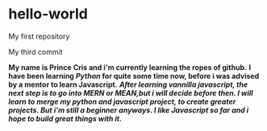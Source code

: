 # hello-world

My first repository

My third commit

__My name is **Prince Cris** and i'm  currently learning the ropes of github.__
__I have been learning **_Python_** for quite some time now, before i was advised by a mentor to learn __Javascript__.__
___After learning vannilla javascript, the next step is to go into MERN or MEAN,but i will decide before then.
I will learn to merge my python and javascript project, to create greater projects.
But i'm still a beginner anyways.
I like *Javascript* so far and i hope to build great things with it.___
